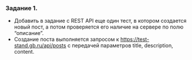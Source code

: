 ### Задание 1.
- Добавить в задание с REST API еще один тест, в котором создается новый пост, а потом проверяется его наличие на сервере по полю “описание”.
- Создание поста выполняется запросом к https://test-stand.gb.ru/api/posts с передачей параметров title, description, content.
